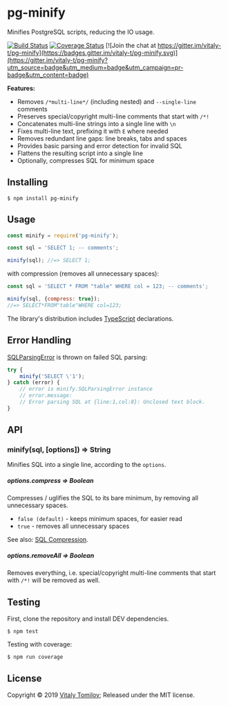pg-minify
=========

Minifies PostgreSQL scripts, reducing the IO usage.

[![Build Status](https://travis-ci.org/vitaly-t/pg-minify.svg?branch=master)](https://travis-ci.org/vitaly-t/pg-minify)
[![Coverage Status](https://coveralls.io/repos/vitaly-t/pg-minify/badge.svg?branch=master)](https://coveralls.io/r/vitaly-t/pg-minify?branch=master)
[![Join the chat at https://gitter.im/vitaly-t/pg-minify](https://badges.gitter.im/vitaly-t/pg-minify.svg)](https://gitter.im/vitaly-t/pg-minify?utm_source=badge&utm_medium=badge&utm_campaign=pr-badge&utm_content=badge)

**Features:**

* Removes `/*multi-line*/` (including nested) and `--single-line` comments
* Preserves special/copyright multi-line comments that start with `/*!`
* Concatenates multi-line strings into a single line with `\n`
* Fixes multi-line text, prefixing it with `E` where needed
* Removes redundant line gaps: line breaks, tabs and spaces
* Provides basic parsing and error detection for invalid SQL
* Flattens the resulting script into a single line
* Optionally, compresses SQL for minimum space 

## Installing

```
$ npm install pg-minify
```

## Usage

```js
const minify = require('pg-minify');

const sql = 'SELECT 1; -- comments';

minify(sql); //=> SELECT 1;
```

with compression (removes all unnecessary spaces):

```js
const sql = 'SELECT * FROM "table" WHERE col = 123; -- comments';

minify(sql, {compress: true});
//=> SELECT*FROM"table"WHERE col=123;
```

The library's distribution includes [TypeScript] declarations.

## Error Handling

[SQLParsingError] is thrown on failed SQL parsing:

```js
try {
    minify('SELECT \'1');
} catch (error) {
    // error is minify.SQLParsingError instance
    // error.message:
    // Error parsing SQL at {line:1,col:8}: Unclosed text block.
}
```

## API

### minify(sql, [options]) ⇒ String

Minifies SQL into a single line, according to the `options`.

##### options.compress ⇒ Boolean

Compresses / uglifies the SQL to its bare minimum, by removing all unnecessary spaces.

* `false (default)` - keeps minimum spaces, for easier read
* `true` - removes all unnecessary spaces 

See also: [SQL Compression].

##### options.removeAll ⇒ Boolean

Removes everything, i.e. special/copyright multi-line comments that start with `/*!` will be removed as well.

## Testing

First, clone the repository and install DEV dependencies.

```
$ npm test
```

Testing with coverage:
```
$ npm run coverage
```

## License

Copyright © 2019 [Vitaly Tomilov](https://github.com/vitaly-t);
Released under the MIT license.

[SQLParsingError]:https://github.com/vitaly-t/pg-minify/blob/master/lib/error.js#L22
[TypeScript]:https://github.com/vitaly-t/pg-minify/tree/master/typescript
[SQL Compression]:https://github.com/vitaly-t/pg-minify/wiki/SQL-Compression
